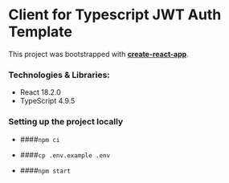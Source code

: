 # Client for Typescript JWT Auth Template

This project was bootstrapped with **[create-react-app](https://github.com/facebook/create-react-app)**.

### Technologies & Libraries:

- React 18.2.0
- TypeScript 4.9.5

### Setting up the project locally

- ####`npm ci`

- ####`cp .env.example .env`

- ####`npm start`
